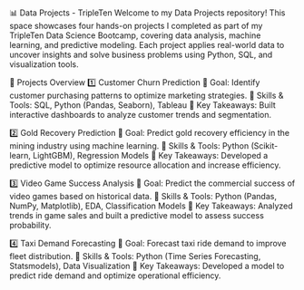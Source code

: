 📊 Data Projects - TripleTen
Welcome to my Data Projects repository! This space showcases four hands-on projects I completed as part of my TripleTen Data Science Bootcamp, covering data analysis, machine learning, and predictive modeling. Each project applies real-world data to uncover insights and solve business problems using Python, SQL, and visualization tools.

📁 Projects Overview
1️⃣ Customer Churn Prediction
🔹 Goal: Identify customer purchasing patterns to optimize marketing strategies.
🔹 Skills & Tools: SQL, Python (Pandas, Seaborn), Tableau
🔹 Key Takeaways: Built interactive dashboards to analyze customer trends and segmentation.

2️⃣ Gold Recovery Prediction
🔹 Goal: Predict gold recovery efficiency in the mining industry using machine learning.
🔹 Skills & Tools: Python (Scikit-learn, LightGBM), Regression Models
🔹 Key Takeaways: Developed a predictive model to optimize resource allocation and increase efficiency.

3️⃣ Video Game Success Analysis
🔹 Goal: Predict the commercial success of video games based on historical data.
🔹 Skills & Tools: Python (Pandas, NumPy, Matplotlib), EDA, Classification Models
🔹 Key Takeaways: Analyzed trends in game sales and built a predictive model to assess success probability.

4️⃣ Taxi Demand Forecasting
🔹 Goal: Forecast taxi ride demand to improve fleet distribution.
🔹 Skills & Tools: Python (Time Series Forecasting, Statsmodels), Data Visualization
🔹 Key Takeaways: Developed a model to predict ride demand and optimize operational efficiency.